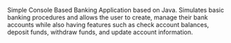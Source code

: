 Simple Console Based Banking Application based on Java. Simulates basic banking procedures and allows the user to create, manage their bank accounts while also having features such as check account balances, deposit funds, withdraw funds, and update account information.
